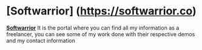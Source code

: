 # [Softwarrior] (https://softwarrior.co)

**[Softwarrior](https://softwarrior.co)** It is the portal where you can find all my information as a freelancer, you can see some of my work done with their respective demos and my contact information
